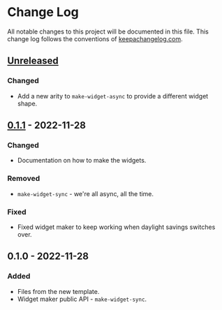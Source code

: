 # Change Log
All notable changes to this project will be documented in this file. This change log follows the conventions of [keepachangelog.com](http://keepachangelog.com/).

## [Unreleased]
### Changed
- Add a new arity to `make-widget-async` to provide a different widget shape.

## [0.1.1] - 2022-11-28
### Changed
- Documentation on how to make the widgets.

### Removed
- `make-widget-sync` - we're all async, all the time.

### Fixed
- Fixed widget maker to keep working when daylight savings switches over.

## 0.1.0 - 2022-11-28
### Added
- Files from the new template.
- Widget maker public API - `make-widget-sync`.

[Unreleased]: https://github.com/your-name/clojure_project/compare/0.1.1...HEAD
[0.1.1]: https://github.com/your-name/clojure_project/compare/0.1.0...0.1.1
